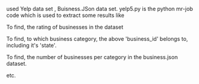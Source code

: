 used Yelp data set , Buisness.JSon data set.
yelp5.py is the python mr-job code which is used to extract some results like 

To find, the rating of businesses in the dataset
 
To find, to which business category, the above 'business_id' belongs to, including it's 'state'.

To find, the number of businesses per category in the business.json dataset.

etc.
